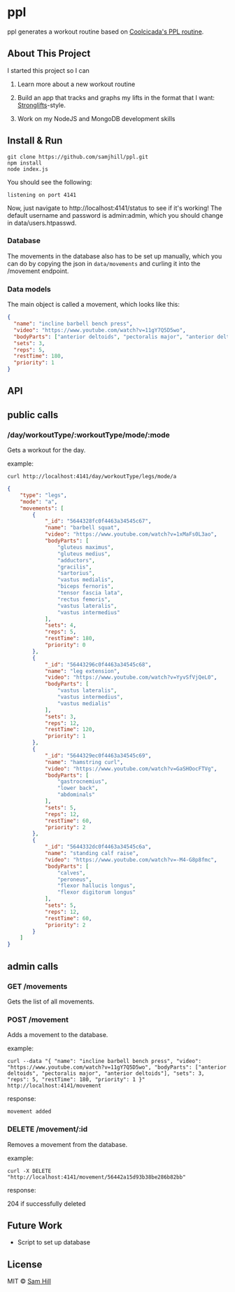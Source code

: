 # ppl
ppl generates a workout routine based on [Coolcicada's PPL routine](http://forum.bodybuilding.com/showthread.php?t=149807833).

## About This Project
I started this project so I can

1) Learn more about a new workout routine

2) Build an app that tracks and graphs my lifts in the format that I want: [Stronglifts](http://stronglifts.com/apps/)-style.

3) Work on my NodeJS and MongoDB development skills


## Install & Run

```shell
git clone https://github.com/samjhill/ppl.git
npm install
node index.js
```

You should see the following:
```
listening on port 4141
```

Now, just navigate to http://localhost:4141/status to see if it's working! 
The default username and password is admin:admin, which you should change in data/users.htpasswd.

### Database
The movements in the database also has to be set up manually, which you can do by copying the json in `data/movements` and curling it into the /movement endpoint.

### Data models
The main object is called a movement, which looks like this:

```json
{
  "name": "incline barbell bench press",
  "video": "https://www.youtube.com/watch?v=11gY7Q5D5wo",
  "bodyParts": ["anterior deltoids", "pectoralis major", "anterior deltoids"],
  "sets": 3,
  "reps": 5,
  "restTime": 180,
  "priority": 1
}
```

## API

## public calls

### /day/workoutType/:workoutType/mode/:mode
Gets a workout for the day.

example:

`curl http://localhost:4141/day/workoutType/legs/mode/a`

```json
{
    "type": "legs",
    "mode": "a",
    "movements": [
        {
            "_id": "5644328fc0f4463a34545c67",
            "name": "barbell squat",
            "video": "https://www.youtube.com/watch?v=1xMaFs0L3ao",
            "bodyParts": [
                "gluteus maximus",
                "gluteus medius",
                "adductors",
                "gracilis",
                "sartorius",
                "vastus medialis",
                "biceps fernoris",
                "tensor fascia lata",
                "rectus femoris",
                "vastus lateralis",
                "vastus intermedius"
            ],
            "sets": 4,
            "reps": 5,
            "restTime": 180,
            "priority": 0
        },
        {
            "_id": "56443296c0f4463a34545c68",
            "name": "leg extension",
            "video": "https://www.youtube.com/watch?v=YyvSfVjQeL0",
            "bodyParts": [
                "vastus lateralis",
                "vastus intermedius",
                "vastus medialis"
            ],
            "sets": 3,
            "reps": 12,
            "restTime": 120,
            "priority": 1
        },
        {
            "_id": "5644329ec0f4463a34545c69",
            "name": "hamstring curl",
            "video": "https://www.youtube.com/watch?v=GaSHOocFTVg",
            "bodyParts": [
                "gastrocnemius",
                "lower back",
                "abdominals"
            ],
            "sets": 5,
            "reps": 12,
            "restTime": 60,
            "priority": 2
        },
        {
            "_id": "5644332dc0f4463a34545c6a",
            "name": "standing calf raise",
            "video": "https://www.youtube.com/watch?v=-M4-G8p8fmc",
            "bodyParts": [
                "calves",
                "peroneus",
                "flexor hallucis longus",
                "flexor digitorum longus"
            ],
            "sets": 5,
            "reps": 12,
            "restTime": 60,
            "priority": 2
        }
    ]
}
```

## admin calls

### GET /movements
Gets the list of all movements.

### POST /movement
Adds a movement to the database.

example:

`curl --data "{
  "name": "incline barbell bench press",
  "video": "https://www.youtube.com/watch?v=11gY7Q5D5wo",
  "bodyParts": ["anterior deltoids", "pectoralis major", "anterior deltoids"],
  "sets": 3,
  "reps": 5,
  "restTime": 180,
  "priority": 1
}" http://localhost:4141/movement`

response:

```
movement added
```

### DELETE /movement/:id
Removes a movement from the database.

example:

`curl -X DELETE "http://localhost:4141/movement/56442a15d93b38be286b82bb"`

response:

204 if successfully deleted


## Future Work
* Script to set up database


## License

MIT © [Sam Hill](https://github.com/samjhill)
